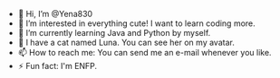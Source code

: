 - 👋 Hi, I’m @Yena830
- 👀 I’m interested in everything cute! I want to learn coding more.
- 🌱 I’m currently learning Java and Python by myself.
- 💞️ I have a cat named Luna. You can see her on my avatar.
- 📫 How to reach me: You can send me an e-mail whenever you like.
- ⚡ Fun fact: I'm ENFP. 

<!---
Yena830/Yena830 is a ✨ special ✨ repository because its `README.md` (this file) appears on your GitHub profile.
You can click the Preview link to take a look at your changes.
--->
